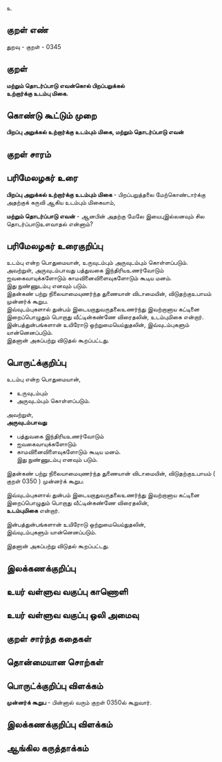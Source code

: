 உ

## குறள் எண் 

துறவு - குறள் - 0345  

## குறள் 

**மற்றும் தொடர்ப்பாடு எவன்கொல் பிறப்பறுக்கல்  
உற்றார்க்கு உடம்பு  மிகை.**

## கொண்டு கூட்டும் முறை

**பிறப்பு அறுக்கல் உற்றார்க்கு உடம்பும் மிகை, மற்றும் தொடர்ப்பாடு எவன்**

## குறள் சாரம் 


## பரிமேலழகர் உரை

**பிறப்பு அறுக்கல் உற்றார்க்கு உடம்பும் மிகை** - பிறப்பறுத்தலை மேற்கொண்டார்க்கு அதற்குக் கருவி ஆகிய உடம்பும் மிகையாம்,   

**மற்றும் தொடர்ப்பாடு எவன்** - ஆனபின் அதற்கு மேலே இயைபுஇல்லனவும் சில தொடர்ப்பாடுஉளவாதல் என்னாம்? 

## பரிமேலழகர் உரைகுறிப்பு   

உடம்பு என்ற பொதுமையான், உருவுடம்பும் அருவுடம்பும் கொள்ளப்படும்.  
அவற்றுள், அருவுடம்பாவது பத்துவகை இந்திரியஉணர்வோடும் ஐவகைவாயுக்களோடும் காமவினைவிளைவுகளோடும் கூடிய மனம்.  
இது நுண்ணுடம்பு எனவும் படும்.   
இதன்கண் பற்று நிலையாமையுணர்ந்த துணையான் விடாமையின், விடுதற்குஉபாயம் முன்னர்க் கூறுப.   
இவ்வுடம்புகளால் துன்பம் இடையறாதுவருதலைஉணர்ந்து இவற்றானாய கட்டினை இறைப்பொழுதும் பொறாது வீட்டின்கண்ணே விரைதலின், உடம்புமிகை என்றார்.  
இன்பத்துன்பங்களான் உயிரோடு ஒற்றுமையெய்துதலின், இவ்வுடம்புகளும் யான்னெனப்படும்.  
இதனான் அகப்பற்று விடுதல் கூறப்பட்டது.   

## பொருட்க்குறிப்பு 

உடம்பு என்ற பொதுமையான்,   
* உருவுடம்பும்   
* அருவுடம்பும் கொள்ளப்படும்.  

அவற்றுள்,   
**அருவுடம்பாவது**  
* பத்துவகை இந்திரியஉணர்வோடும்   
* ஐவகைவாயுக்களோடும்   
* காமவினைவிளைவுகளோடும் கூடிய மனம்.  
இது நுண்ணுடம்பு எனவும் படும்.    

இதன்கண் பற்று நிலையாமையுணர்ந்த துணையான் விடாமையின், விடுதற்குஉபாயம் ( குறள் 0350 ) முன்னர்க் கூறுப.  

இவ்வுடம்புகளால் துன்பம் இடையறாதுவருதலைஉணர்ந்து இவற்றானாய கட்டினை இறைப்பொழுதும் பொறாது வீட்டின்கண்ணே விரைதலின்,  
**உடம்புமிகை** என்றார்.    

இன்பத்துன்பங்களான் உயிரோடு ஒற்றுமையெய்துதலின்,  
இவ்வுடம்புகளும் யான்னெனப்படும்.    

இதனான் அகப்பற்று விடுதல் கூறப்பட்டது.   

## இலக்கணக்குறிப்பு  


## உயர் வள்ளுவ வகுப்பு காணொளி


## உயர் வள்ளுவ வகுப்பு ஒலி அமைவு 

 
## குறள் சார்ந்த கதைகள் 


## தொன்மையான சொற்கள்


## பொருட்க்குறிப்பு விளக்கம்

**முன்னர்க் கூறுப** - பின்னால் வரும் குறள் 0350ல் கூறுவார்.  

## இலக்கணக்குறிப்பு விளக்கம்


## ஆங்கில கருத்தாக்கம் 


